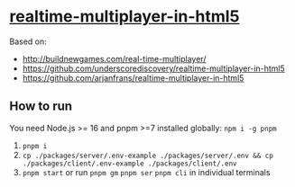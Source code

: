 # [realtime-multiplayer-in-html5](https://github.com/TeemuKoivisto/realtime-multiplayer-in-html5)

Based on:

- http://buildnewgames.com/real-time-multiplayer/
- https://github.com/underscorediscovery/realtime-multiplayer-in-html5
- https://github.com/arjanfrans/realtime-multiplayer-in-html5

## How to run

You need Node.js >= 16 and pnpm >=7 installed globally: `npm i -g pnpm`

1. `pnpm i`
2. `cp ./packages/server/.env-example ./packages/server/.env && cp ./packages/client/.env-example ./packages/client/.env`
2. `pnpm start` or run `pnpm gm` `pnpm ser` `pnpm cli` in individual terminals
